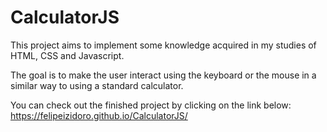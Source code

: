 # CalculatorJS

This project aims to implement some knowledge acquired in my studies of HTML, CSS and Javascript.

The goal is to make the user interact using the keyboard or the mouse in a similar way to using a standard calculator.

You can check out the finished project by clicking on the link below:
https://felipeizidoro.github.io/CalculatorJS/
 
